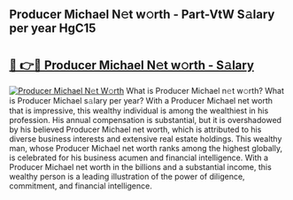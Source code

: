 ## Producer Michael N𝚎t w𝚘rth - Part-VtW S𝚊lary per year HgC15

# <h2><a href="http://gc0mqw.nevu.top/?p=Producer+Michael">🔗 👉🔴 Producer Michael N𝚎t w𝚘rth - S𝚊lary</a></h2>

[![Producer Michael N𝚎t W𝚘rth](https://i.imgur.com/Oavwk0R.jpeg)](http://gc0mqw.nevu.top/?p=Producer+Michael)
What is Producer Michael n𝚎t w𝚘rth? What is Producer Michael s𝚊lary per year?
With a Producer Michael net worth that is impressive, this wealthy individual is among the wealthiest in his profession. His annual compensation is substantial, but it is overshadowed by his believed Producer Michael net worth, which is attributed to his diverse business interests and extensive real estate holdings. This wealthy man, whose Producer Michael net worth ranks among the highest globally, is celebrated for his business acumen and financial intelligence. With a Producer Michael net worth in the billions and a substantial income, this wealthy person is a leading illustration of the power of diligence, commitment, and financial intelligence.
